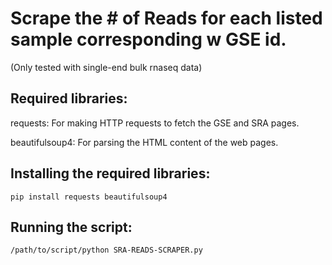 # Scrape the # of Reads for each listed sample corresponding w GSE id.

(Only tested with single-end bulk rnaseq data)

## Required libraries:<br/>
requests: For making HTTP requests to fetch the GSE and SRA pages.

beautifulsoup4: For parsing the HTML content of the web pages.

## Installing the required libraries:
```pip install requests beautifulsoup4```

## Running the script:
```/path/to/script/python SRA-READS-SCRAPER.py```
